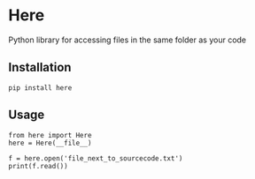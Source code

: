 # Here
Python library for accessing files in the same folder as your code

## Installation

```pip install here```

## Usage

```
from here import Here
here = Here(__file__)

f = here.open('file_next_to_sourcecode.txt')
print(f.read())
```
